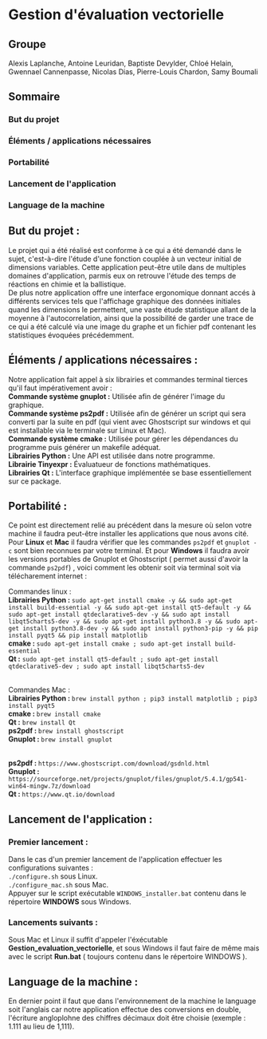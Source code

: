 # Gestion d'évaluation vectorielle

## Groupe
Alexis Laplanche, Antoine Leuridan, Baptiste Devylder, Chloé Helain, Gwennael Cannenpasse, Nicolas Dias, 
Pierre-Louis Chardon, Samy Boumali

## Sommaire

### But du projet
### Éléments / applications nécessaires
### Portabilité
### Lancement de l'application
### Language de la machine

## But du projet :
Le projet qui a été réalisé est conforme à ce qui a été demandé dans le sujet, c'est-à-dire l'étude d'une fonction 
couplée à un vecteur initial de dimensions variables. Cette application peut-être utile dans de multiples domaines 
d'application, parmis eux on retrouve l'étude des temps de réactions en chimie et la ballistique.<br />
De plus notre application offre une interface ergonomique donnant accés à différents services tels que l'affichage 
graphique des données initiales quand les dimensions le permettent, une vaste étude statistique allant de la moyenne à
l'autocorrelation, ainsi que la possibilité de garder une trace de ce qui a été calculé via une image du graphe et
un fichier pdf contenant les statistiques évoquées précédemment. 

## Éléments / applications nécessaires :
Notre application fait appel à six librairies et commandes terminal tierces qu'il faut impérativement 
avoir :<br />
<b>Commande système gnuplot :</b> Utilisée afin de générer l'image du graphique. <br />
<b>Commande système ps2pdf :</b> Utilisée afin de générer un script qui sera converti par la suite en pdf
(qui vient avec Ghostscript sur windows et qui est installable via le terminale sur Linux et Mac). <br />
<b>Commande système cmake :</b> Utilisée pour gérer les dépendances du programme puis générer un makefile adéquat.<br />
<b>Librairies Python :</b> Une API est utilisée dans notre programme.<br />
<b>Librairie Tinyexpr :</b> Évaluatueur de fonctions mathématiques.<br />
<b>Librairies Qt :</b> L'interface graphique implémentée se base essentiellement sur ce package.<br />


## Portabilité :
Ce point est directement relié au précédent dans la mesure où selon votre machine il faudra peut-être installer les
applications que nous avons cité.<br />
Pour <b>Linux</b> et <b>Mac</b> il faudra vérifier que les commandes `ps2pdf` et `gnuplot -c` sont bien reconnues par
votre terminal. Et pour <b>Windows</b> il faudra avoir les versions portables de Gnuplot et Ghostscript ( permet aussi
d'avoir la commande `ps2pdf`) , voici comment les obtenir soit via terminal soit via télécharement internet : <br />

Commandes linux : <br />
<b>Librairies Python : </b>`sudo apt-get install cmake -y && sudo apt-get install build-essential -y && sudo apt-get install qt5-default -y && sudo apt-get install qtdeclarative5-dev -y && sudo apt install libqt5charts5-dev -y && sudo apt-get install python3.8 -y && sudo apt-get install python3.8-dev -y && sudo apt install python3-pip -y && pip install pyqt5 && pip install matplotlib`<br />
<b>cmake : </b> `sudo apt-get install cmake ; sudo apt-get install build-essential` <br />
<b>Qt :</b> `sudo apt-get install qt5-default ; sudo apt-get install qtdeclarative5-dev ; sudo apt install libqt5charts5-dev`
<br /> <br />


Commandes Mac : <br />
<b>Librairies Python : </b>`brew install python ; pip3 install matplotlib ; pip3 install pyqt5`<br />
<b>cmake : </b> `brew install cmake` <br />
<b>Qt :</b> `brew install Qt`<br />
<b>ps2pdf : </b>`brew install ghostscript`<br />
<b>Gnuplot : </b>`brew install gnuplot`<br /> <br />


<b>ps2pdf : </b> `https://www.ghostscript.com/download/gsdnld.html` <br />
<b>Gnuplot : </b> `https://sourceforge.net/projects/gnuplot/files/gnuplot/5.4.1/gp541-win64-mingw.7z/download` <br />
<b>Qt : </b> `https://www.qt.io/download`<br />

## Lancement de l'application :
### Premier lancement :
Dans le cas d'un premier lancement de l'application effectuer les configurations suivantes :<br />
`./configure.sh` sous Linux. <br />
`./configure_mac.sh` sous Mac. <br />
Appuyer sur le script exécutable `WINDOWS_installer.bat` contenu dans le répertoire <b>WINDOWS</b> sous Windows.<br />

### Lancements suivants : 
Sous Mac et Linux il suffit d'appeler l'éxécutable <b>Gestion_evaluation_vectorielle</b>, et sous Windows il faut faire
de  même mais avec le script <b>Run.bat</b> ( toujours contenu dans le répertoire WINDOWS ).

## Language de la machine :
En dernier point il faut que dans l'environnement de la machine le language soit l'anglais car notre application effectue des conversions en double, l'écriture angloplohne des chiffres décimaux doit être choisie (exemple : 1.111 au lieu de 1,111).
    
